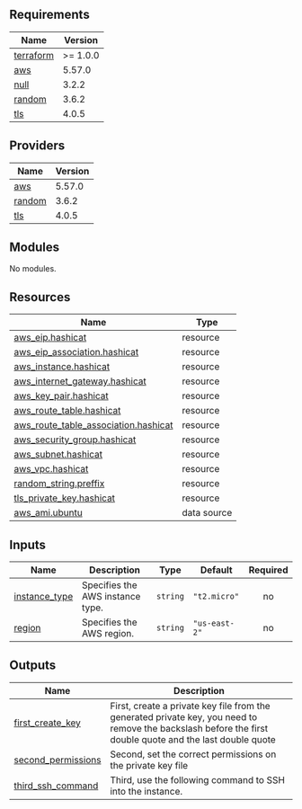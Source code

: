 <!-- BEGIN_TF_DOCS -->
## Requirements

| Name | Version |
|------|---------|
| <a name="requirement_terraform"></a> [terraform](#requirement\_terraform) | >= 1.0.0 |
| <a name="requirement_aws"></a> [aws](#requirement\_aws) | 5.57.0 |
| <a name="requirement_null"></a> [null](#requirement\_null) | 3.2.2 |
| <a name="requirement_random"></a> [random](#requirement\_random) | 3.6.2 |
| <a name="requirement_tls"></a> [tls](#requirement\_tls) | 4.0.5 |

## Providers

| Name | Version |
|------|---------|
| <a name="provider_aws"></a> [aws](#provider\_aws) | 5.57.0 |
| <a name="provider_random"></a> [random](#provider\_random) | 3.6.2 |
| <a name="provider_tls"></a> [tls](#provider\_tls) | 4.0.5 |

## Modules

No modules.

## Resources

| Name | Type |
|------|------|
| [aws_eip.hashicat](https://registry.terraform.io/providers/hashicorp/aws/5.57.0/docs/resources/eip) | resource |
| [aws_eip_association.hashicat](https://registry.terraform.io/providers/hashicorp/aws/5.57.0/docs/resources/eip_association) | resource |
| [aws_instance.hashicat](https://registry.terraform.io/providers/hashicorp/aws/5.57.0/docs/resources/instance) | resource |
| [aws_internet_gateway.hashicat](https://registry.terraform.io/providers/hashicorp/aws/5.57.0/docs/resources/internet_gateway) | resource |
| [aws_key_pair.hashicat](https://registry.terraform.io/providers/hashicorp/aws/5.57.0/docs/resources/key_pair) | resource |
| [aws_route_table.hashicat](https://registry.terraform.io/providers/hashicorp/aws/5.57.0/docs/resources/route_table) | resource |
| [aws_route_table_association.hashicat](https://registry.terraform.io/providers/hashicorp/aws/5.57.0/docs/resources/route_table_association) | resource |
| [aws_security_group.hashicat](https://registry.terraform.io/providers/hashicorp/aws/5.57.0/docs/resources/security_group) | resource |
| [aws_subnet.hashicat](https://registry.terraform.io/providers/hashicorp/aws/5.57.0/docs/resources/subnet) | resource |
| [aws_vpc.hashicat](https://registry.terraform.io/providers/hashicorp/aws/5.57.0/docs/resources/vpc) | resource |
| [random_string.preffix](https://registry.terraform.io/providers/hashicorp/random/3.6.2/docs/resources/string) | resource |
| [tls_private_key.hashicat](https://registry.terraform.io/providers/hashicorp/tls/4.0.5/docs/resources/private_key) | resource |
| [aws_ami.ubuntu](https://registry.terraform.io/providers/hashicorp/aws/5.57.0/docs/data-sources/ami) | data source |

## Inputs

| Name | Description | Type | Default | Required |
|------|-------------|------|---------|:--------:|
| <a name="input_instance_type"></a> [instance\_type](#input\_instance\_type) | Specifies the AWS instance type. | `string` | `"t2.micro"` | no |
| <a name="input_region"></a> [region](#input\_region) | Specifies the AWS region. | `string` | `"us-east-2"` | no |

## Outputs

| Name | Description |
|------|-------------|
| <a name="output_first_create_key"></a> [first\_create\_key](#output\_first\_create\_key) | First, create a private key file from the generated private key, you need to remove the backslash before the first double quote and the last double quote |
| <a name="output_second_permissions"></a> [second\_permissions](#output\_second\_permissions) | Second, set the correct permissions on the private key file |
| <a name="output_third_ssh_command"></a> [third\_ssh\_command](#output\_third\_ssh\_command) | Third, use the following command to SSH into the instance. |
<!-- END_TF_DOCS -->